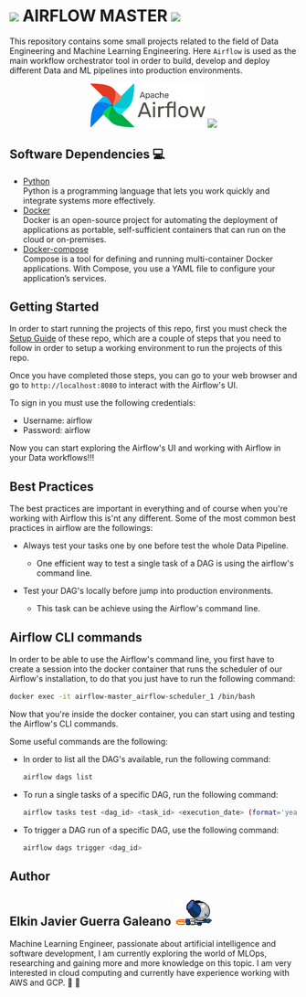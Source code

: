 #  <img src="./assets/imgs/airflow.png"  width="5%"/> **AIRFLOW MASTER**  <img src="./assets/imgs/airflow.png"  width="5%"/>

This repository contains some small projects related to the field of Data Engineering and Machine Learning Engineering. Here `Airflow` is used as the main workflow orchestrator tool in order to build, develop and deploy different Data and ML pipelines into production environments.

<p align="center">
    <img src="assets/imgs/airflow_logo.png" width="40%"/>
    <img src="assets/imgs/data_pipeline.avif" width="50%"/>
</p>


## Software Dependencies :computer:
* [Python](https://www.python.org/) <br>
Python is a programming language that lets you work quickly and integrate systems more effectively.  
* [Docker](https://www.docker.com/) <br>
Docker is an open-source project for automating the deployment of applications as portable, self-sufficient containers that can run on the cloud or on-premises.
* [Docker-compose](https://docs.docker.com/compose/) <br>
Compose is a tool for defining and running multi-container Docker applications. With Compose, you use a YAML file to configure your application’s services.



## Getting Started

In order to start running the projects of this repo, first you must check the [Setup Guide](./setup_airflow_master_env.md) of these repo, which are a couple of steps that you need to follow in order to setup a working environment to run the projects of this repo.

Once you have completed those steps, you can go to your web browser and go to `http://localhost:8080` to interact with the Airflow's UI.

To sign in you must use the following credentials:

- Username: airflow
- Password: airflow

Now you can start exploring the Airflow's UI and working with Airflow in your Data workflows!!!

## Best Practices
The best practices are important in everything and of course when you're working with Airflow this is'nt any different. Some of the most common best practices in airflow are the followings:

- Always test your tasks one by one before test the whole Data Pipeline.
    - One efficient way to test a single task of a DAG is using the airflow's command line.

- Test your DAG's locally before jump into production environments.
    - This task can be achieve using the Airflow's command line.

## Airflow CLI commands
In order to be able to use the Airflow's command line, you first have to create a session into the docker container that runs the scheduler of our Airflow's installation, to do that you just have to run the following command:

```bash 
docker exec -it airflow-master_airflow-scheduler_1 /bin/bash
``` 
Now that you're inside the docker container, you can start using and testing the Airflow's CLI commands.

Some useful commands are the following:

- In order to list all the DAG's available, run the following command:
    ```bash
    airflow dags list
    ```

- To run a single tasks of a specific DAG, run the following command:
    ```bash
    airflow tasks test <dag_id> <task_id> <execution_date> (format='year-month-day')
    ```

- To trigger a DAG run of a specific DAG, use the following command:
    ```bash
    airflow dags trigger <dag_id>
    ```

## Author
## Elkin Javier Guerra Galeano <img src="./assets/imgs/robotboy_fly.gif"/>

Machine Learning Engineer, passionate about artificial intelligence and software development, I am currently exploring the world of MLOps, researching and gaining more and more knowledge on this topic. I am very interested in cloud computing and currently have experience working with AWS and GCP. 🐨 🚀